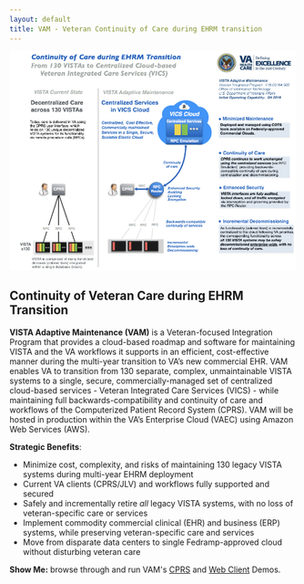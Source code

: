 ```yaml
---
layout: default
title: VAM - Veteran Continuity of Care during EHRM transition
---
```

![vdp-transition -width95](assets/vam-ehrm-main-20180227-v3.png)


## Continuity of Veteran Care during EHRM Transition

__VISTA Adaptive Maintenance (VAM)__  is a Veteran-focused Integration Program that provides a cloud-based roadmap and software for maintaining VISTA and the VA workflows it supports in an efficient, cost-effective manner during the multi-year transition to VA’s new commercial EHR. VAM enables VA to transition from 130 separate, complex, unmaintainable VISTA systems  to a single, secure, commercially-managed set of centralized cloud-based services - Veteran Integrated Care Services (VICS) -  while maintaining full backwards-compatibility and continuity of care and workflows of the Computerized Patient Record System (CPRS). VAM will be hosted in production within the VA’s Enterprise Cloud (VAEC) using Amazon Web Services (AWS).

__Strategic Benefits__:

  * Minimize cost, complexity, and risks of maintaining 130 legacy VISTA systems during multi-year EHRM deployment
  * Current VA clients (CPRS/JLV) and workflows fully supported and secured
  * Safely and incrementally retire *all* legacy VISTA systems, with no loss of veteran-specific care or services
  * Implement commodity commercial clinical (EHR) and business (ERP) systems, while preserving veteran-specific care and services
  * Move from disparate data centers to single Fedramp-approved cloud without disturbing veteran care

__Show Me:__ browse through and run VAM's [CPRS](/vam/build1_1/demo/) and [Web Client](/vam/buildWeb1/demo/) Demos.

